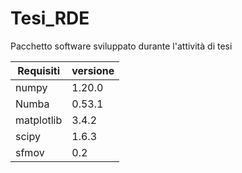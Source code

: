 # Tesi_RDE
Pacchetto software sviluppato durante l'attività di tesi

| **Requisiti**  | versione |
|------------|------------|
| numpy      |1.20.0|
| Numba      |0.53.1|
| matplotlib |3.4.2        |
| scipy      |1.6.3|
| sfmov      |0.2|
